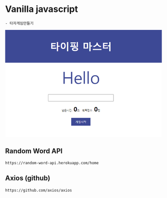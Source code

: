# Vanilla javascript
    - 타자게임만들기

<img src="view.png" alt="" />

## Random Word API
    https://random-word-api.herokuapp.com/home

## Axios (github)
    https://github.com/axios/axios